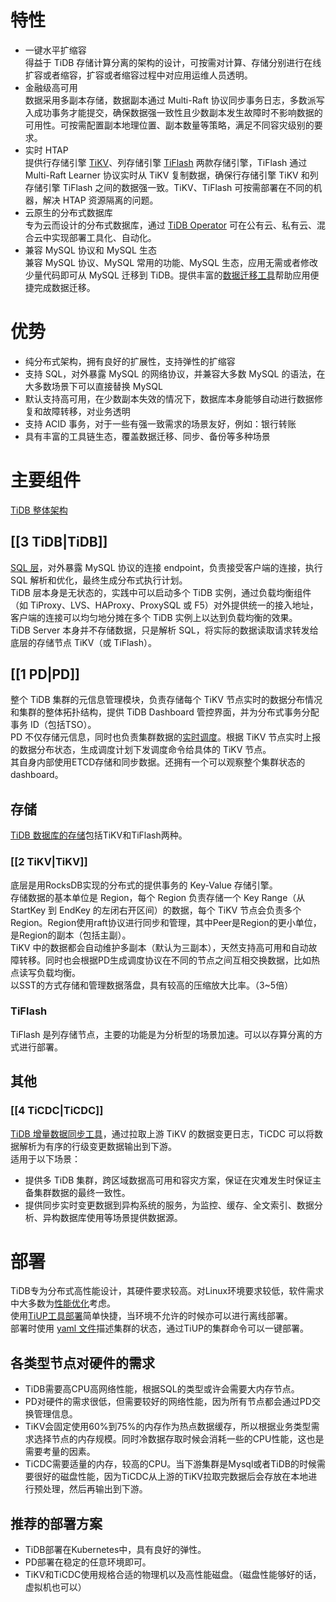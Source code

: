# 特性
- 一键水平扩缩容  
	得益于 TiDB 存储计算分离的架构的设计，可按需对计算、存储分别进行在线扩容或者缩容，扩容或者缩容过程中对应用运维人员透明。
- 金融级高可用  
    数据采用多副本存储，数据副本通过 Multi-Raft 协议同步事务日志，多数派写入成功事务才能提交，确保数据强一致性且少数副本发生故障时不影响数据的可用性。可按需配置副本地理位置、副本数量等策略，满足不同容灾级别的要求。
- 实时 HTAP  
    提供行存储引擎 [TiKV](https://docs.pingcap.com/zh/tidb/stable/tikv-overview/)、列存储引擎 [TiFlash](https://docs.pingcap.com/zh/tidb/stable/tiflash-overview/) 两款存储引擎，TiFlash 通过 Multi-Raft Learner 协议实时从 TiKV 复制数据，确保行存储引擎 TiKV 和列存储引擎 TiFlash 之间的数据强一致。TiKV、TiFlash 可按需部署在不同的机器，解决 HTAP 资源隔离的问题。
- 云原生的分布式数据库  
    专为云而设计的分布式数据库，通过 [TiDB Operator](https://docs.pingcap.com/zh/tidb-in-kubernetes/stable/tidb-operator-overview) 可在公有云、私有云、混合云中实现部署工具化、自动化。
- 兼容 MySQL 协议和 MySQL 生态  
    兼容 MySQL 协议、MySQL 常用的功能、MySQL 生态，应用无需或者修改少量代码即可从 MySQL 迁移到 TiDB。提供丰富的[数据迁移工具](https://docs.pingcap.com/zh/tidb/stable/ecosystem-tool-user-guide/)帮助应用便捷完成数据迁移。
# 优势
- 纯分布式架构，拥有良好的扩展性，支持弹性的扩缩容
- 支持 SQL，对外暴露 MySQL 的网络协议，并兼容大多数 MySQL 的语法，在大多数场景下可以直接替换 MySQL
- 默认支持高可用，在少数副本失效的情况下，数据库本身能够自动进行数据修复和故障转移，对业务透明
- 支持 ACID 事务，对于一些有强一致需求的场景友好，例如：银行转账
- 具有丰富的工具链生态，覆盖数据迁移、同步、备份等多种场景
# 主要组件
[TiDB 整体架构](https://docs.pingcap.com/zh/tidb/stable/tidb-architecture/)
## [[3 TiDB|TiDB]]
[SQL 层](https://docs.pingcap.com/zh/tidb/stable/tidb-computing/#sql-%E5%B1%82%E7%AE%80%E4%BB%8B)，对外暴露 MySQL 协议的连接 endpoint，负责接受客户端的连接，执行 SQL 解析和优化，最终生成分布式执行计划。  
TiDB 层本身是无状态的，实践中可以启动多个 TiDB 实例，通过负载均衡组件（如 TiProxy、LVS、HAProxy、ProxySQL 或 F5）对外提供统一的接入地址，客户端的连接可以均匀地分摊在多个 TiDB 实例上以达到负载均衡的效果。  
TiDB Server 本身并不存储数据，只是解析 SQL，将实际的数据读取请求转发给底层的存储节点 TiKV（或 TiFlash）。
## [[1 PD|PD]]
整个 TiDB 集群的元信息管理模块，负责存储每个 TiKV 节点实时的数据分布情况和集群的整体拓扑结构，提供 TiDB Dashboard 管控界面，并为分布式事务分配事务 ID（包括TSO）。  
PD 不仅存储元信息，同时也负责集群数据的[实时调度](https://docs.pingcap.com/zh/tidb/stable/tidb-scheduling/)。根据 TiKV 节点实时上报的数据分布状态，生成调度计划下发调度命令给具体的 TiKV 节点。  
其自身内部使用ETCD存储和同步数据。还拥有一个可以观察整个集群状态的dashboard。
## 存储
[TiDB 数据库的存储](https://docs.pingcap.com/zh/tidb/stable/tidb-storage/)包括TiKV和TiFlash两种。
### [[2 TiKV|TiKV]]
底层是用RocksDB实现的分布式的提供事务的 Key-Value 存储引擎。  
存储数据的基本单位是 Region，每个 Region 负责存储一个 Key Range（从 StartKey 到 EndKey 的左闭右开区间）的数据，每个 TiKV 节点会负责多个 Region。Region使用raft协议进行同步和管理，其中Peer是Region的更小单位，是Region的副本（包括主副）。  
TiKV 中的数据都会自动维护多副本（默认为三副本），天然支持高可用和自动故障转移。同时也会根据PD生成调度协议在不同的节点之间互相交换数据，比如热点读写负载均衡。  
以SST的方式存储和管理数据落盘，具有较高的压缩放大比率。（3~5倍）
### TiFlash
TiFlash 是列存储节点，主要的功能是为分析型的场景加速。可以以存算分离的方式进行部署。

## 其他
### [[4 TiCDC|TiCDC]]
[TiDB 增量数据同步工具](https://docs.pingcap.com/zh/tidb/stable/ticdc-overview/)，通过拉取上游 TiKV 的数据变更日志，TiCDC 可以将数据解析为有序的行级变更数据输出到下游。  
适用于以下场景：
- 提供多 TiDB 集群，跨区域数据高可用和容灾方案，保证在灾难发生时保证主备集群数据的最终一致性。
- 提供同步实时变更数据到异构系统的服务，为监控、缓存、全文索引、数据分析、异构数据库使用等场景提供数据源。
# 部署
TiDB专为分布式高性能设计，其硬件要求较高。对Linux环境要求较低，软件需求中大多数为[性能优化](https://docs.pingcap.com/zh/tidb/stable/check-before-deployment/)考虑。  
使用[TiUP工具部署](https://docs.pingcap.com/zh/tidb/stable/production-deployment-using-tiup/)简单快捷，当环境不允许的时候亦可以进行离线部署。  
部署时使用 [yaml 文件](https://docs.pingcap.com/zh/tidb/stable/minimal-deployment-topology/)描述集群的状态，通过TiUP的集群命令可以一键部署。  
## 各类型节点对硬件的需求
 - TiDB需要高CPU高网络性能，根据SQL的类型或许会需要大内存节点。
 - PD对硬件的需求很低，但需要较好的网络性能，因为所有节点都会通过PD交换管理信息。
 - TiKV会固定使用60%到75%的内存作为热点数据缓存，所以根据业务类型需求选择节点的内存规模。同时冷数据存取时候会消耗一些的CPU性能，这也是需要考量的因素。
 - TiCDC需要适量的内存，较高的CPU。当下游集群是Mysql或者TiDB的时候需要很好的磁盘性能，因为TiCDC从上游的TiKV拉取完数据后会存放在本地进行预处理，然后再输出到下游。
 ## 推荐的部署方案
  - TiDB部署在Kubernetes中，具有良好的弹性。
  - PD部署在稳定的任意环境即可。
  - TiKV和TiCDC使用规格合适的物理机以及高性能磁盘。（磁盘性能够好的话，虚拟机也可以）
